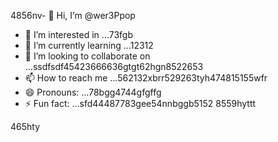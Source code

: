 4856nv- 👋 Hi, I’m @wer3Ppop
- 👀 I’m interested in ...73fgb
- 🌱 I’m currently learning ...12312
- 💞️ I’m looking to collaborate on ...ssdfsdf45423666636gtgt62hgn8522653
- 📫 How to reach me ...562132xbrr529263tyh474815155wfr
- 😄 Pronouns: ...78bgg4744gfgffg
- ⚡ Fun fact: ...sfd44487783gee54nnbggb5152
8559hyttt
<!---jl456asdgjllm.lm4559696914
wer3Ppop/wer3Ppop is a ✨ special ✨ repository 2because its `README.md` (this file) appears on your GitHub profile.
You can click the Preview link to take a look at your changes.1441cbv
--->465hty
